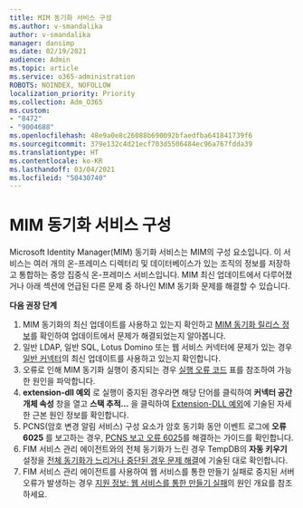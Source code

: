 ```yaml
---
title: MIM 동기화 서비스 구성
ms.author: v-smandalika
author: v-smandalika
manager: dansimp
ms.date: 02/19/2021
audience: Admin
ms.topic: article
ms.service: o365-administration
ROBOTS: NOINDEX, NOFOLLOW
localization_priority: Priority
ms.collection: Adm_O365
ms.custom:
- "8472"
- "9004688"
ms.openlocfilehash: 48e9a0e8c26088b690092bfaedfba641841739f6
ms.sourcegitcommit: 379e132c4d21ecf703d5506484ec96a767fdda39
ms.translationtype: HT
ms.contentlocale: ko-KR
ms.lasthandoff: 03/04/2021
ms.locfileid: "50430740"
---
```

# <a name="configure-mim-sync-service"></a>MIM 동기화 서비스 구성

Microsoft Identity Manager(MIM) 동기화 서비스는 MIM의 구성 요소입니다. 이 서비스는 여러 개의 온-프레미스 디렉터리 및 데이터베이스가 있는 조직의 정보를 저장하고 통합하는 중앙 집중식 온-프레미스 서비스입니다. MIM 최신 업데이트에서 다루어졌거나 아래 섹션에 언급된 다른 문제 중 하나인 MIM 동기화 문제를 해결할 수 있습니다.

**다음 권장 단계**

1. MIM 동기화의 최신 업데이트를 사용하고 있는지 확인하고 [MIM 동기화 릴리스 정보](https://docs.microsoft.com/microsoft-identity-manager/reference/version-history)를 확인하여 업데이트에서 문제가 해결되었는지 알아봅니다.
2. 일반 LDAP, 일반 SQL, Lotus Domino 또는 웹 서비스 커넥터에 문제가 있는 경우 [일반 커넥터](https://docs.microsoft.com/microsoft-identity-manager/reference/microsoft-identity-manager-2016-connector-version-history)의 최신 업데이트를 사용하고 있는지 확인합니다.
3. 오류로 인해 MIM 동기화 실행이 중지되는 경우 [실행 오류 코드](https://docs.microsoft.com/microsoft-identity-manager/reference/maerrorcodes) 표를 참조하여 가능한 원인을 파악합니다.
4. **extension-dll 예외** 로 실행이 중지된 경우라면 해당 단어를 클릭하여 **커넥터 공간 개체 속성** 창을 열고 **스택 추적...** 을 클릭하여 [Extension-DLL 예외](https://social.technet.microsoft.com/wiki/contents/articles/7515.fim-troubleshooting-extension-dll-exception.aspx)에 기술된 자세한 근본 원인 정보를 확인합니다.
5. PCNS(암호 변경 알림 서비스) 구성 요소가 암호 동기화 동안 이벤트 로그에 **오류 6025** 를 보고하는 경우, [PCNS 보고 오류 6025](https://social.technet.microsoft.com/wiki/contents/articles/4159.pcns-troubleshooting-event-id-6025.aspx)를 해결하는 가이드를 확인합니다.
6. FIM 서비스 관리 에이전트와의 전체 동기화가 느린 경우 TempDB의 **자동 키우기** 설정을 [전체 동기화가 느리거나 중단된 경우 문제 해결](https://social.technet.microsoft.com/wiki/contents/articles/14713.troubleshooting-fim-performance-slow-or-hanging-full-synchronization.aspx)에 기술된 대로 확인합니다.
7. FIM 서비스 관리 에이전트를 사용하여 웹 서비스를 통한 만들기 실패로 중지된 서버 오류가 발생하는 경우 [지원 정보: 웹 서비스를 통한 만들기 실패](https://docs.microsoft.com/archive/blogs/iamsupport/support-info-fimma-failed-creation-via-web-services)의 원인 개요를 참조하세요.


